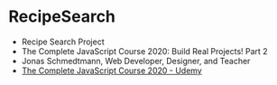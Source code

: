# RecipeSearch
* Recipe Search Project
* The Complete JavaScript Course 2020:  Build Real Projects!  Part 2
* Jonas Schmedtmann, Web Developer, Designer, and Teacher
* [The Complete JavaScript Course 2020 - Udemy](https://www.udemy.com/course/the-complete-javascript-course/learn/lecture/5869076#overview)
